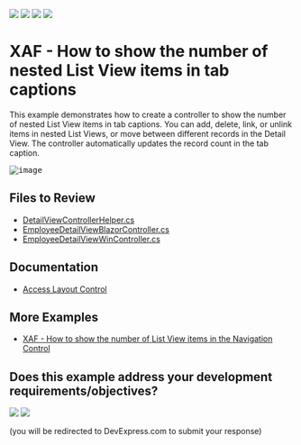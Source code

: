 <!-- default badges list -->
![](https://img.shields.io/endpoint?url=https://codecentral.devexpress.com/api/v1/VersionRange/307963996/22.2.5%2B)
[![](https://img.shields.io/badge/Open_in_DevExpress_Support_Center-FF7200?style=flat-square&logo=DevExpress&logoColor=white)](https://supportcenter.devexpress.com/ticket/details/T943913)
[![](https://img.shields.io/badge/📖_How_to_use_DevExpress_Examples-e9f6fc?style=flat-square)](https://docs.devexpress.com/GeneralInformation/403183)
[![](https://img.shields.io/badge/💬_Leave_Feedback-feecdd?style=flat-square)](#does-this-example-address-your-development-requirementsobjectives)
<!-- default badges end -->

# XAF - How to show the number of nested List View items in tab captions

This example demonstrates how to create a controller to show the number of nested List View items in tab captions. You can add, delete, link, or unlink items in nested List Views, or move between different records in the Detail View. The controller automatically updates the record count in the tab caption.

<kbd>![image](https://user-images.githubusercontent.com/14300209/233367508-7da1912e-ff2e-48b1-b2d4-0d1f7ea93918.png)</kbd>

## Files to Review

*  [DetailViewControllerHelper.cs](./CS/EFCore/TabCountEF/TabCountEF.Module/DetailViewControllerHelper.cs)  
*  [EmployeeDetailViewBlazorController.cs](./CS/EFCore/TabCountEF/TabCountEF.Blazor.Server/Controllers/ContactDetailViewBlazorController.cs) 
*  [EmployeeDetailViewWinController.cs](./CS/EFCore/TabCountEF/TabCountEF.Win/Controllers/ContactDetailViewWinController.cs ) 


## Documentation

* [Access Layout Control](https://docs.devexpress.com/eXpressAppFramework/404428/ui-construction/views/layout/access-layout-control?p=netframework)

## More Examples

* [XAF - How to show the number of List View items in the Navigation Control](https://github.com/DevExpress-Examples/XAF-How-to-show-the-number-of-list-view-items-in-the-navigation-control)
<!-- feedback -->
## Does this example address your development requirements/objectives?

[<img src="https://www.devexpress.com/support/examples/i/yes-button.svg"/>](https://www.devexpress.com/support/examples/survey.xml?utm_source=github&utm_campaign=xaf-how-to-show-the-number-of-nested-list-views-items-in-tab-captions&~~~was_helpful=yes) [<img src="https://www.devexpress.com/support/examples/i/no-button.svg"/>](https://www.devexpress.com/support/examples/survey.xml?utm_source=github&utm_campaign=xaf-how-to-show-the-number-of-nested-list-views-items-in-tab-captions&~~~was_helpful=no)

(you will be redirected to DevExpress.com to submit your response)
<!-- feedback end -->
